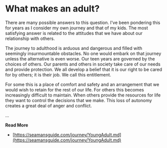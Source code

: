 # What makes an adult?

There are many possible answers to this question.  I've been pondering this for
years as I consider my own journey and that of my kids. The most satisfying
answer is related to the attitudes that we have about our relationship
with others.

The journey to adulthood is arduous and dangerous and filled with seemingly
insurmountable obstacles.  No one would embark on that journey unless the
alternative is even worse.  Our teen years are governed by the choices of
others.  Our parents and others in society take care of our needs and provide
protection.  We all develop a belief that it is our right to be cared for by
others; it is their job.  We call this entitlement.

For some this is a place of comfort and safety and an arrangement that we would
wish to retain for the rest of our life.  For others this becomes increasingly
difficult to maintain.  When others provide the resources for life they want to
control the decisions that we make.  This loss of autonomy creates a great deal
of anger and conflict.


...

**Read More**

* [https://seamansguide.com/journey/YoungAdult.md](https://seamansguide.com/journey/YoungAdult.md)


